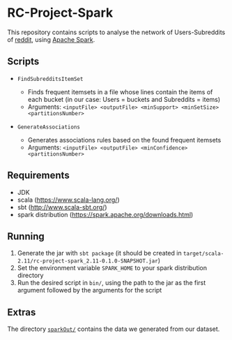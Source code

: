 # RC-Project-Spark

This repository contains scripts to analyse the network of Users-Subreddits of [reddit](reddit.com), using [Apache Spark](https://spark.apache.org/).

## Scripts

- `FindSubredditsItemSet` 
    * Finds frequent itemsets in a file whose lines contain the items of each bucket (in our case: Users = buckets and Subreddits = items)
    * Arguments: `<inputFile> <outputFile> <minSupport> <minSetSize> <partitionsNumber>`

- `GenerateAssociations`
    * Generates associations rules based on the found frequent itemsets
    * Arguments: `<inputFile> <outputFile> <minConfidence> <partitionsNumber>`
    
## Requirements
- JDK
- scala (https://www.scala-lang.org/)
- sbt (http://www.scala-sbt.org/)
- spark distribution (https://spark.apache.org/downloads.html)
    
## Running

1. Generate the jar with `sbt package` (it should be created in `target/scala-2.11/rc-project-spark_2.11-0.1.0-SNAPSHOT.jar`)
2. Set the environment variable `SPARK_HOME` to your spark distribution directory
3. Run the desired script in `bin/`, using the path to the jar as the first argument followed by the arguments for the script

## Extras

The directory [`sparkOut/`](https://github.com/DReigada/RC-Project-Spark/tree/master/sparkOut) contains the data we generated from our dataset.